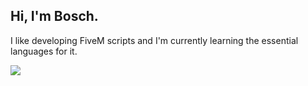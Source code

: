 ## Hi, I'm Bosch.
I like developing FiveM scripts and I'm currently learning the essential languages for it.


<a href="https://discord.gg/yMV5A9RBcw">
  <img src="https://img.shields.io/badge/Discord_server-%237289da?style=for-the-badge&logo=Discord&logoColor=white">
</a>
